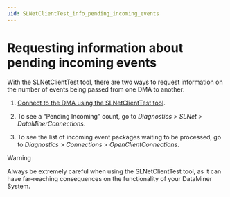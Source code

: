 ```yaml
---
uid: SLNetClientTest_info_pending_incoming_events
---
```


# Requesting information about pending incoming events

With the SLNetClientTest tool, there are two ways to request information on the number of events being passed from one DMA to another:

1. [Connect to the DMA using the SLNetClientTest tool](xref:Connecting_to_a_DMA_with_the_SLNetClientTest_tool).

1. To see a “Pending Incoming” count, go to *Diagnostics \> SLNet \> DataMinerConnections*.

1. To see the list of incoming event packages waiting to be processed, go to *Diagnostics* > *Connections* > *OpenClientConnections*.

> [!WARNING]
> Always be extremely careful when using the SLNetClientTest tool, as it can have far-reaching consequences on the functionality of your DataMiner System.
